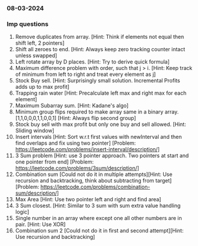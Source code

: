 ### 08-03-2024
### Imp questions

1. Remove duplicates from array. [Hint: Think if elements not equal then shift left, 2 pointers] 
2. Shift all zeroes to end. [Hint: Always keep zero tracking counter intact unless swapped]
3. Left rotate array by D places. [Hint: Try to derive quick formula]
4. Maximum difference problem with order, such that j > i. [Hint: Keep track of minimum from left to right and treat every element as j]
5. Stock Buy sell. [Hint: Surprisingly small solution. Incremental Profits adds up to max profit]
6. Trapping rain water [Hint: Precalculate left max and right max for each element]
7. Maximum Subarray sum. [Hint: Kadane's algo]
8. Minimum group flips required to make array same in a binary array. [1,1,0,0,0,1,1,0,0,1] [Hint: Always flip second group]
9. Stock buy sell with max profit but only one buy and sell allowed. [Hint: Sliding window]
10. Insert intervals [Hint: Sort w.r.t first values with newInterval and then find overlaps and fix using two pointer] [Problem: https://leetcode.com/problems/insert-interval/description/]
11. 3 Sum problem [Hint: use 3 pointer approach. Two pointers at start and one pointer from end] [Problem: https://leetcode.com/problems/3sum/description/]
12. Combination sum [Could not do it in multiple attempts][Hint: Use recursion and backtracking, think about subtracting from target][Problem: https://leetcode.com/problems/combination-sum/description/]
13. Max Area [Hint: Use two pointer left and right and find area]
14. 3 Sum closest. [Hint: Similar to 3 sum with sum extra value handling logic]
15. Single number in an array where except one all other numbers are in pair. [Hint: Use XOR]
16. Combination sum 2 [Could not do it in first and second attempt][Hint: Use recursion and backtracking]
